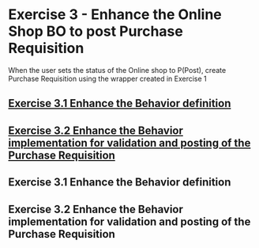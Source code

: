 # Exercise 3 - Enhance the Online Shop BO to post Purchase Requisition
When the user sets the status of the Online shop to P(Post), create Purchase Requisition using the wrapper created in Exercise 1

## [Exercise 3.1 Enhance the Behavior definition](#exercise-31-enhance-the-behavior-definition)
## [Exercise 3.2 Enhance the Behavior implementation for validation and posting of the Purchase Requisition](exercise-32-enhance-the-behavior-implementation-for-validation-and-posting-of-the-purchase-requisition)
  
## Exercise 3.1 Enhance the Behavior definition

## Exercise 3.2 Enhance the Behavior implementation for validation and posting of the Purchase Requisition
